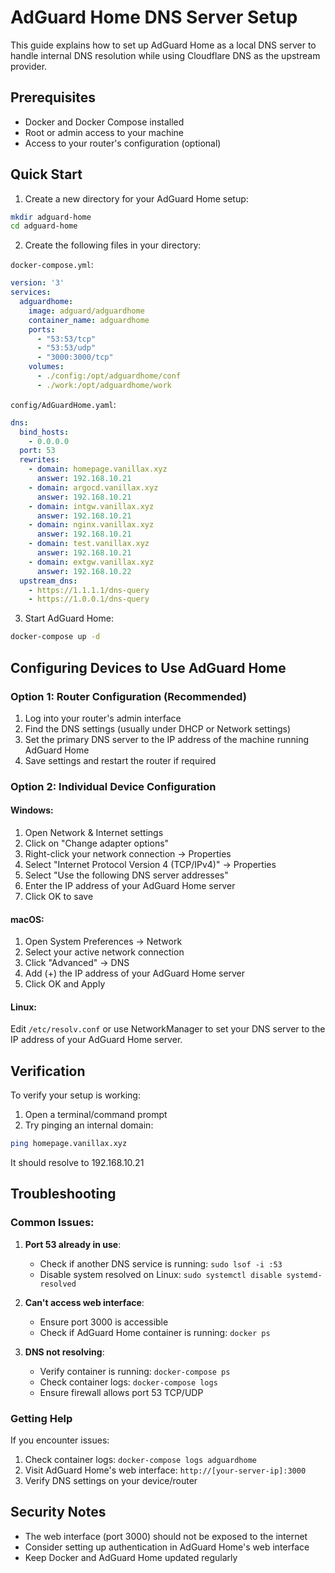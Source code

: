 # AdGuard Home DNS Server Setup

This guide explains how to set up AdGuard Home as a local DNS server to handle internal DNS resolution while using Cloudflare DNS as the upstream provider.

## Prerequisites

- Docker and Docker Compose installed
- Root or admin access to your machine
- Access to your router's configuration (optional)

## Quick Start

1. Create a new directory for your AdGuard Home setup:
```bash
mkdir adguard-home
cd adguard-home
```

2. Create the following files in your directory:

`docker-compose.yml`:
```yaml
version: '3'
services:
  adguardhome:
    image: adguard/adguardhome
    container_name: adguardhome
    ports:
      - "53:53/tcp"
      - "53:53/udp"
      - "3000:3000/tcp"
    volumes:
      - ./config:/opt/adguardhome/conf
      - ./work:/opt/adguardhome/work
```

`config/AdGuardHome.yaml`:
```yaml
dns:
  bind_hosts:
    - 0.0.0.0
  port: 53
  rewrites:
    - domain: homepage.vanillax.xyz
      answer: 192.168.10.21
    - domain: argocd.vanillax.xyz
      answer: 192.168.10.21
    - domain: intgw.vanillax.xyz
      answer: 192.168.10.21
    - domain: nginx.vanillax.xyz
      answer: 192.168.10.21
    - domain: test.vanillax.xyz
      answer: 192.168.10.21
    - domain: extgw.vanillax.xyz
      answer: 192.168.10.22
  upstream_dns:
    - https://1.1.1.1/dns-query
    - https://1.0.0.1/dns-query
```

3. Start AdGuard Home:
```bash
docker-compose up -d
```

## Configuring Devices to Use AdGuard Home

### Option 1: Router Configuration (Recommended)
1. Log into your router's admin interface
2. Find the DNS settings (usually under DHCP or Network settings)
3. Set the primary DNS server to the IP address of the machine running AdGuard Home
4. Save settings and restart the router if required

### Option 2: Individual Device Configuration

#### Windows:
1. Open Network & Internet settings
2. Click on "Change adapter options"
3. Right-click your network connection → Properties
4. Select "Internet Protocol Version 4 (TCP/IPv4)" → Properties
5. Select "Use the following DNS server addresses"
6. Enter the IP address of your AdGuard Home server
7. Click OK to save

#### macOS:
1. Open System Preferences → Network
2. Select your active network connection
3. Click "Advanced" → DNS
4. Add (+) the IP address of your AdGuard Home server
5. Click OK and Apply

#### Linux:
Edit `/etc/resolv.conf` or use NetworkManager to set your DNS server to the IP address of your AdGuard Home server.

## Verification
To verify your setup is working:
1. Open a terminal/command prompt
2. Try pinging an internal domain:
```bash
ping homepage.vanillax.xyz
```
It should resolve to 192.168.10.21

## Troubleshooting

### Common Issues:
1. **Port 53 already in use**: 
   - Check if another DNS service is running: `sudo lsof -i :53`
   - Disable system resolved on Linux: `sudo systemctl disable systemd-resolved`

2. **Can't access web interface**:
   - Ensure port 3000 is accessible
   - Check if AdGuard Home container is running: `docker ps`

3. **DNS not resolving**:
   - Verify container is running: `docker-compose ps`
   - Check container logs: `docker-compose logs`
   - Ensure firewall allows port 53 TCP/UDP

### Getting Help
If you encounter issues:
1. Check container logs: `docker-compose logs adguardhome`
2. Visit AdGuard Home's web interface: `http://[your-server-ip]:3000`
3. Verify DNS settings on your device/router

## Security Notes
- The web interface (port 3000) should not be exposed to the internet
- Consider setting up authentication in AdGuard Home's web interface
- Keep Docker and AdGuard Home updated regularly 